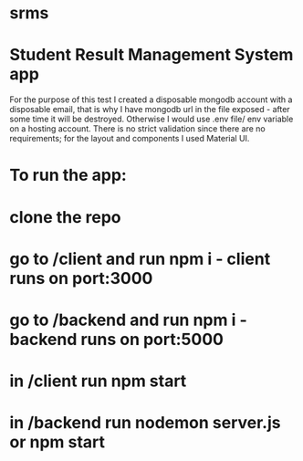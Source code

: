 # srms
# Student Result Management System app
For the purpose of this test I created a disposable mongodb account with a disposable email, that is why I have mongodb url in the file exposed - after some time it will be destroyed. Otherwise I would use .env file/ env variable on a hosting account. There is no strict validation since there are no requirements; for the layout and components I used Material UI.
# To run the app:
# clone the repo
# go to /client and run npm i - client runs on port:3000
# go to /backend and run npm i - backend runs on port:5000
# in /client run npm start
# in /backend run nodemon server.js or npm start
